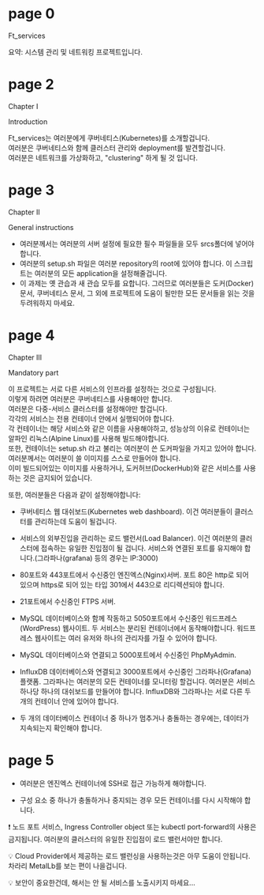 # page 0
  
Ft_services
  
요약: 시스템 관리 및 네트워킹 프로젝트입니다.
  
# page 2
  
Chapter I
  
Introduction
  
Ft_services는 여러분에게 쿠버네티스(Kubernetes)를 소개할겁니다.  
여러분은 쿠버네티스와 함께 클러스터 관리와 deployment를 발견할겁니다.  
여러분은 네트워크를 가상화하고, "clustering" 하게 될 것 입니다.  

# page 3
  
Chapter II
  
General instructions
  
* 여러분께서는 여러분의 서버 설정에 필요한 필수 파일들을 모두 srcs폴더에 넣어야 합니다.
* 여러분의 setup.sh 파일은 여러분 repository의 root에 있어야 합니다. 이 스크립트는 여러분의 모든 application을 설정해줄겁니다.
* 이 과제는 옛 관습과 새 관습 모두를 요합니다. 그러므로 여러분들은 도커(Docker)문서, 쿠버네티스 문서, 그 외에 프로젝트에 도움이 될만한 모든 문서들을 읽는 것을 두려워하지 마세요.
  
# page 4
  
Chapter III
  
Mandatory part
  
이 프로젝트는 서로 다른 서비스의 인프라를 설정하는 것으로 구성됩니다.  
이렇게 하려면 여러분은 쿠버네티스를 사용해야만 합니다.  
여러분은 다중-서비스 클러스터를 설정해야만 할겁니다.  
각각의 서비스는 전용 컨테이너 안에서 실행되어야 합니다.  
각 컨테이너는 해당 서비스와 같은 이름을 사용해야하고, 성능상의 이유로 컨테이너는 알파인 리눅스(Alpine Linux)를 사용해 빌드해야합니다.  
또한, 컨테이너는 setup.sh 라고 불리는 여러분이 쓴 도커파일을 가지고 있어야 합니다.  
여러분께서는 여러분이 쓸 이미지를 스스로 만들어야 합니다.  
이미 빌드되어있는 이미지를 사용하거나, 도커허브(DockerHub)와 같은 서비스를 사용하는 것은 금지되어 있습니다.  
  
또한, 여러분들은 다음과 같이 설정해야합니다:  
  
* 쿠버네티스 웹 대쉬보드(Kubernetes web dashboard). 이건 여러분들이 클러스터를 관리하는데 도움이 될겁니다.
  
* 서비스의 외부진입을 관리하는 로드 밸런서(Load Balancer). 이건 여러분의 클러스터에 접속하는 유일한 진입점이 될 겁니다. 서비스와 연결된 포트를 유지해야 합니다.(그라파나(grafana) 등의 경우는 IP:3000)
  
* 80포트와 443포트에서 수신중인 엔진엑스(Nginx)서버. 포트 80은 http로 되어 있으며 https로 되어 있는 타입 301에서 443으로 리디렉션되야 합니다.
  
* 21포트에서 수신중인 FTPS 서버.
  
* MySQL 데이터베이스와 함께 작동하고 5050포트에서 수신중인 워드프레스(WordPress) 웹사이트. 두 서비스는 분리된 컨테이너에서 동작해야합니다. 워드프레스 웹사이트는 여러 유저와 하나의 관리자를 가질 수 있어야 합니다.
  
* MySQL 데이터베이스와 연결되고 5000포트에서 수신중인 PhpMyAdmin.
  
* InfluxDB 데이터베이스와 연결되고 3000포트에서 수신중인 그라파나(Grafana) 플랫폼. 그라파나는 여러분의 모든 컨테이너를 모니터링 할겁니다. 여러분은 서비스 하나당 하나의 대쉬보드를 만들어야 합니다. InfluxDB와 그라파나는 서로 다른 두 개의 컨테이너 안에 있어야 합니다.
  
* 두 개의 데이터베이스 컨테이너 중 하나가 멈추거나 충돌하는 경우에는, 데이터가 지속되는지 확인해야 합니다.
  
# page 5
  
* 여러분은 엔진엑스 컨테이너에 SSH로 접근 가능하게 해야합니다.
  
* 구성 요소 중 하나가 충돌하거나 중지되는 경우 모든 컨테이너를 다시 시작해야 합니다.
  
:exclamation: 노드 포트 서비스, Ingress Controller object 또는 kubectl port-forward의 사용은 금지됩니다. 여러분의 클러스터의 유일한 진입점이 로드 밸런서야만 합니다.
  
:bulb: Cloud Provider에서 제공하는 로드 밸런싱을 사용하는것은 아무 도움이 안됩니다. 차라리 MetalLb를 보는 편이 나을겁니다.
  
:bulb: 보안이 중요한건데, 해서는 안 될 서비스를 노출시키지 마세요...